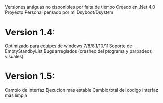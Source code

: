 Versiones antiguas no disponibles por falta de tiempo
Creado en .Net 4.0
Proyecto Personal pensado por mi Dsyboot/Dsystem

# Version 1.4: 

Optimizado para equipos de windows 7/8/8.1/10/11
Soporte de EmptyStandbyList
Bugs arreglados (crasheo del programa y parpadeos visuales)

# Version 1.5:

Cambio de Interfaz
Ejecucion mas estable
Cambio total del codigo
Interfaz mas limpia
